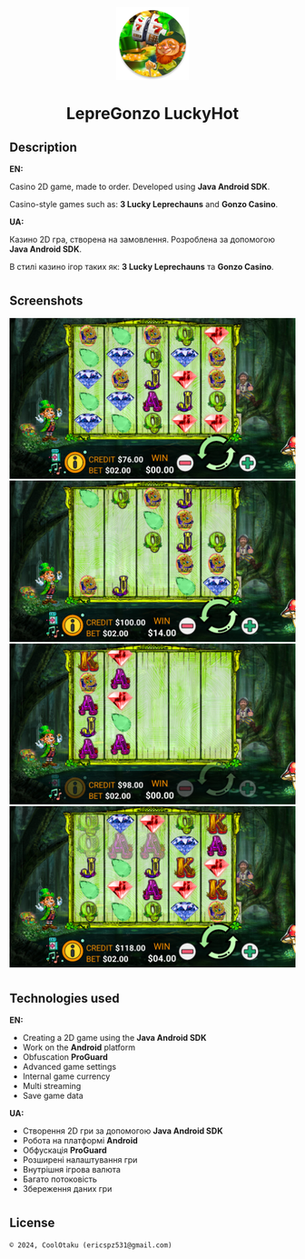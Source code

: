 <p align="center"><img height="128" src="app/src/main/res/mipmap-xxxhdpi/ic_launcher_round.png"/></p>
<h1 align="center">LepreGonzo LuckyHot</h1>

## Description
<b>EN:</b>

Casino 2D game, made to order. Developed using **Java Android SDK**.

Casino-style games such as: **3 Lucky Leprechauns** and **Gonzo Casino**.

<b>UA:</b>

Казино 2D гра, створена на замовлення. Розроблена за допомогою **Java Android SDK**.

В стилі казино ігор таких як: **3 Lucky Leprechauns** та **Gonzo Casino**. 

#
## Screenshots
<p align="center">
  <img src="screenshots/1.png" height="20%"/>
  <img src="screenshots/2.png" height="20%"/>
  <img src="screenshots/3.png" height="20%"/>
  <img src="screenshots/4.png" height="20%"/>
</p>

#
## Technologies used
<b>EN:</b>
- Creating a 2D game using the **Java Android SDK**
- Work on the **Android** platform
- Obfuscation **ProGuard**
- Advanced game settings
- Internal game currency
- Multi streaming
- Save game data

<b>UA:</b>
- Створення 2D гри за допомогою **Java Android SDK**
- Робота на платформі **Android**
- Обфускація **ProGuard**
- Розширені налаштування гри
- Внутрішня ігрова валюта
- Багато потоковість
- Збереження даних гри

#
## License
```
© 2024, CoolOtaku (ericspz531@gmail.com)
```
